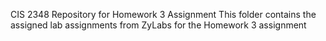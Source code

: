 CIS 2348
Repository for Homework 3 Assignment
This folder contains the assigned lab assignments from ZyLabs for the Homework 3 assignment
